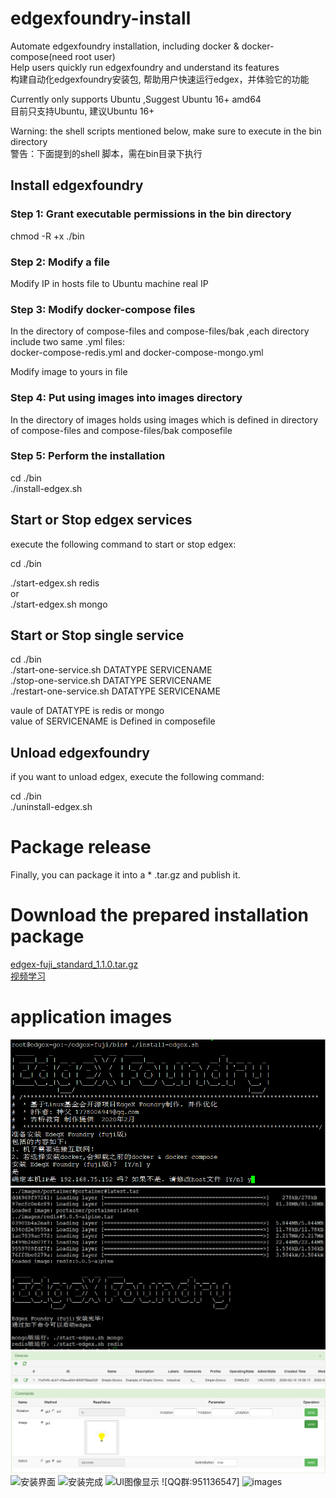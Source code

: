 # edgexfoundry-install

 Automate edgexfoundry installation, including docker & docker-compose(need root user)  
 Help users quickly run edgexfoundry and understand its features   
 构建自动化edgexfoundry安装包, 帮助用户快速运行edgex，并体验它的功能  
 
 Currently only supports Ubuntu ,Suggest Ubuntu 16+ amd64  
 目前只支持Ubuntu, 建议Ubuntu 16+  
 
 Warning: the shell scripts mentioned below, make sure to execute in the bin directory  
 警告：下面提到的shell 脚本，需在bin目录下执行  
  
## Install edgexfoundry 


### Step 1: Grant executable permissions in the bin directory

chmod -R +x ./bin

### Step 2: Modify a file

Modify IP in hosts file to Ubuntu machine real IP

### Step 3: Modify docker-compose files 

In the directory of compose-files and compose-files/bak ,each directory include two same .yml files:  
docker-compose-redis.yml and docker-compose-mongo.yml  

Modify image to yours in file

### Step 4: Put using images into images directory

In the directory of images holds using images which is defined in directory of compose-files and compose-files/bak composefile

### Step 5: Perform the installation

cd ./bin  
./install-edgex.sh

## Start or Stop edgex services

execute the following command to start or stop edgex:

cd ./bin  

./start-edgex.sh redis  
or  
./start-edgex.sh mongo  


## Start or Stop single service

cd ./bin  
./start-one-service.sh DATATYPE SERVICENAME  
./stop-one-service.sh DATATYPE SERVICENAME  
./restart-one-service.sh DATATYPE SERVICENAME  

vaule of DATATYPE is redis or mongo  
value of SERVICENAME is Defined in composefile

## Unload edgexfoundry 

if you want to unload edgex, execute the following command: 

cd ./bin  
./uninstall-edgex.sh

# Package release
Finally, you can package it into a * .tar.gz and publish it.

# Download the prepared installation package
[edgex-fuji_standard_1.1.0.tar.gz](http://www.discuz.edgexfoundry.net/discuz/forum.php?mod=viewthread&tid=106&extra=)  
[视频学习](https://guqiaoit.ke.qq.com/?tuin=69fa3ba5#tab=1&category=-1)  



# application images
![image](https://github.com/lesliechung88/edgexfoundry-install/blob/master/appimg/edgex-install1.png)
![image](https://github.com/lesliechung88/edgexfoundry-install/blob/master/appimg/edgex-install2.png)
![image](https://github.com/lesliechung88/edgexfoundry-install/blob/master/appimg/edgex-run1.png)
![安装界面](https://images.gitee.com/uploads/images/2020/0218/112811_7ba22436_1674860.png "edgex-install1.png")
![安装完成](https://images.gitee.com/uploads/images/2020/0218/112839_0599d795_1674860.png "edgex-install2.png")
![UI图像显示](https://images.gitee.com/uploads/images/2020/0218/112900_7f57cb7f_1674860.png "edgex-run1.png")
![QQ群:951136547]
![images](https://images.gitee.com/uploads/images/2020/0221/084935_fe8fa8dc_1674860.png "weixin.png")
